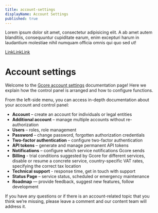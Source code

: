 ```yaml
---
title: account-settings
displayName: Account Settings
published: true
---
```


<alert-element type="tip" title="Hello world from title of the alert">

Lorem ipsum dolor sit amet, consectetur adipisicing elit. A ab amet autem blanditiis, consequuntur cupiditate earum, enim excepturi harum in laudantium molestiae nihil numquam officia omnis qui quo sed ut!

<a href="#">Link</a><a href="#">Link</a><a href="#">Link</a>

</alert-element>

# Account settings

Welcome to the <a href="https://accounts.gcore.com" target="_blank">Gcore account settings</a> documentation page! Here we explain how the control panel is arranged and how to configure functions.

From the left-side menu, you can access in-depth documentation about your account and control panel:

- **Account** – create an account for individuals or legal entities
- **Additional account** – manage multiple accounts without re-authorization
- **Users** – roles, role management
- **Password** – change password, forgotten authorization credentials
- **Two-factor authentication** – configure two-factor authentication
- **API tokens** – generate and manage permanent API tokens
- **Notifications** – configure which service notifications Gcore sends
- **Billing** - trial conditions suggested by Gcore for different services, disable or resume a concrete service, country-specific VAT rates, specifying the correct tax location
- **Technical support** - response time, get in touch with support
- **Status Page** – service status, scheduled or emergency maintenance
- **Roadmap** — provide feedback, suggest new features, follow development

If you have any questions or if there is an account-related topic that you think we’re missing, please leave a comment and our content team will address it.
